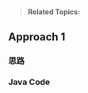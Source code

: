 # 

>  **Related Topics:** 

## Approach 1
### 思路
### Java Code
``` Java

```

<!--stackedit_data:
eyJoaXN0b3J5IjpbLTE2NTMzMDk5OTYsLTE1NjkyMTE3OTksMT
g5NzE0NDczOF19
-->
